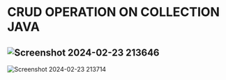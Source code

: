 # CRUD OPERATION ON COLLECTION JAVA
![Screenshot 2024-02-23 213646](https://github.com/Amisha0971/CRUD-OPERATION-COLLECTION-JAVA/assets/136344215/b20de30a-8f1a-407e-816a-b71d73a0b195)
--------------------------------------------------------------------
![Screenshot 2024-02-23 213714](https://github.com/Amisha0971/CRUD-OPERATION-COLLECTION-JAVA/assets/136344215/d5210ac4-d8a0-45f5-9946-d213a86f62ef)
